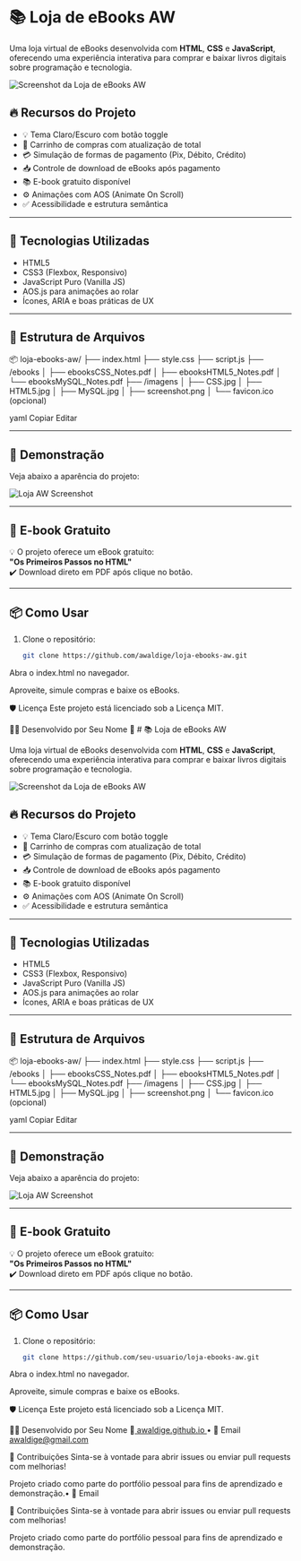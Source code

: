 # 📚 Loja de eBooks AW

Uma loja virtual de eBooks desenvolvida com **HTML**, **CSS** e **JavaScript**, oferecendo uma experiência interativa para comprar e baixar livros digitais sobre programação e tecnologia.

![Screenshot da Loja de eBooks AW](./imagens/screenshot.png)

## 🔥 Recursos do Projeto

- 💡 Tema Claro/Escuro com botão toggle
- 🛒 Carrinho de compras com atualização de total
- 💳 Simulação de formas de pagamento (Pix, Débito, Crédito)
- 📥 Controle de download de eBooks após pagamento
- 📚 E-book gratuito disponível
- ⚙️ Animações com AOS (Animate On Scroll)
- ✅ Acessibilidade e estrutura semântica

---

## 🚀 Tecnologias Utilizadas

- HTML5
- CSS3 (Flexbox, Responsivo)
- JavaScript Puro (Vanilla JS)
- AOS.js para animações ao rolar
- Ícones, ARIA e boas práticas de UX

---

## 📁 Estrutura de Arquivos

📦 loja-ebooks-aw/
├── index.html
├── style.css
├── script.js
├── /ebooks
│ ├── ebooksCSS_Notes.pdf
│ ├── ebooksHTML5_Notes.pdf
│ └── ebooksMySQL_Notes.pdf
├── /imagens
│ ├── CSS.jpg
│ ├── HTML5.jpg
│ ├── MySQL.jpg
│ ├── screenshot.png
│ └── favicon.ico (opcional)

yaml
Copiar
Editar

---

## 📸 Demonstração

Veja abaixo a aparência do projeto:

![Loja AW Screenshot](./imagens/screenshot.png)

---

## 📘 E-book Gratuito

💡 O projeto oferece um eBook gratuito:  
**"Os Primeiros Passos no HTML"**  
✔️ Download direto em PDF após clique no botão.

---

## 📦 Como Usar

1. Clone o repositório:
   ```bash
   git clone https://github.com/awaldige/loja-ebooks-aw.git
Abra o index.html no navegador.

Aproveite, simule compras e baixe os eBooks.

🛡️ Licença
Este projeto está licenciado sob a Licença MIT.

👨‍💻 Desenvolvido por
Seu Nome
🔗 # 📚 Loja de eBooks AW

Uma loja virtual de eBooks desenvolvida com **HTML**, **CSS** e **JavaScript**, oferecendo uma experiência interativa para comprar e baixar livros digitais sobre programação e tecnologia.

![Screenshot da Loja de eBooks AW](./imagens/screenshot.png)

## 🔥 Recursos do Projeto

- 💡 Tema Claro/Escuro com botão toggle
- 🛒 Carrinho de compras com atualização de total
- 💳 Simulação de formas de pagamento (Pix, Débito, Crédito)
- 📥 Controle de download de eBooks após pagamento
- 📚 E-book gratuito disponível
- ⚙️ Animações com AOS (Animate On Scroll)
- ✅ Acessibilidade e estrutura semântica

---

## 🚀 Tecnologias Utilizadas

- HTML5
- CSS3 (Flexbox, Responsivo)
- JavaScript Puro (Vanilla JS)
- AOS.js para animações ao rolar
- Ícones, ARIA e boas práticas de UX

---

## 📁 Estrutura de Arquivos

📦 loja-ebooks-aw/
├── index.html
├── style.css
├── script.js
├── /ebooks
│ ├── ebooksCSS_Notes.pdf
│ ├── ebooksHTML5_Notes.pdf
│ └── ebooksMySQL_Notes.pdf
├── /imagens
│ ├── CSS.jpg
│ ├── HTML5.jpg
│ ├── MySQL.jpg
│ ├── screenshot.png
│ └── favicon.ico (opcional)

yaml
Copiar
Editar

---

## 📸 Demonstração

Veja abaixo a aparência do projeto:

![Loja AW Screenshot](./imagens/screenshot.png)

---

## 📘 E-book Gratuito

💡 O projeto oferece um eBook gratuito:  
**"Os Primeiros Passos no HTML"**  
✔️ Download direto em PDF após clique no botão.

---

## 📦 Como Usar

1. Clone o repositório:
   ```bash
   git clone https://github.com/seu-usuario/loja-ebooks-aw.git
Abra o index.html no navegador.

Aproveite, simule compras e baixe os eBooks.

🛡️ Licença
Este projeto está licenciado sob a Licença MIT.

👨‍💻 Desenvolvido por
Seu Nome
🔗[ awaldige.github.io ](https://awaldige.github.io/)• 📧 Email awaldige@gmail.com

💬 Contribuições
Sinta-se à vontade para abrir issues ou enviar pull requests com melhorias!

Projeto criado como parte do portfólio pessoal para fins de aprendizado e demonstração.• 📧 Email

💬 Contribuições
Sinta-se à vontade para abrir issues ou enviar pull requests com melhorias!

Projeto criado como parte do portfólio pessoal para fins de aprendizado e demonstração.
